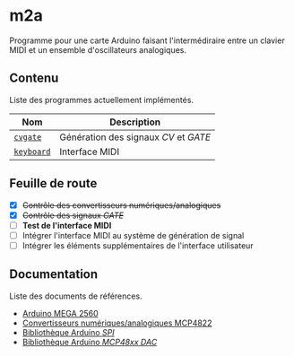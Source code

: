 # m2a

Programme pour une carte Arduino faisant l'intermédiraire entre un clavier MIDI et un ensemble d'oscillateurs analogiques.

## Contenu

Liste des programmes actuellement implémentés.

Nom | Description
--- | -----------
[`cvgate`](cvgate/cvgate.ino) | Génération des signaux *CV* et *GATE*
[`keyboard`](keyboard/keyboard.ino) | Interface MIDI

## Feuille de route

- [x] ~~Contrôle des convertisseurs numériques/analogiques~~
- [x] ~~Contrôle des signaux *GATE*~~
- [ ] **Test de l'interface MIDI**
- [ ] Intégrer l'interface MIDI au système de génération de signal
- [ ] Intégrer les éléments supplémentaires de l'interface utilisateur  

## Documentation

Liste des documents de références.

- [Arduino MEGA 2560](https://www.robotshop.com/media/files/pdf/arduinomega2560datasheet.pdf)
- [Convertisseurs numériques/analogiques MCP4822](https://ww1.microchip.com/downloads/en/DeviceDoc/20002249B.pdf)
- [Bibliothèque Arduino *SPI*](https://www.arduino.cc/en/reference/SPI)
- [Bibliothèque Arduino *MCP48xx DAC*](https://www.arduino.cc/reference/en/libraries/mcp48xx-dac-library/)
